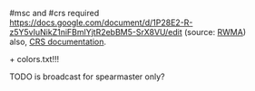#msc and #crs required  
https://docs.google.com/document/d/1P28E2-R-z5Y5vIuNikZ1niFBmlYjtR2ebBM5-SrX8VU/edit (source: [RWMA](https://discord.com/channels/1083481230839922688/1083506128010358915/1143218829690937408))  
also, [CRS documentation](https://github.com/Garrakx/Custom-Regions?tab=readme-ov-file#broadcasts).

\+ colors.txt!!!


TODO is broadcast for spearmaster only?